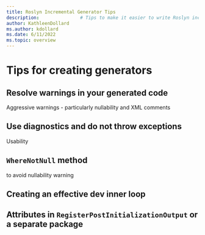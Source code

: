 ```yaml
---
title: Roslyn Incremental Generator Tips
description:               # Tips to make it easier to write Roslyn incremental source generators.
author: KathleenDollard
ms.author: kdollard
ms.date: 6/11/2022 
ms.topic: overview
---
```

# Tips for creating generators

## Resolve warnings in your generated code

Aggressive warnings - particularly nullability and XML comments

## Use diagnostics and do not throw exceptions

Usability

## `WhereNotNull` method

to avoid nullability warning

## Creating an effective dev inner loop

## Attributes in `RegisterPostInitializationOutput` or a separate package